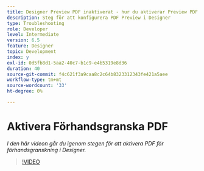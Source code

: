 ```yaml
---
title: Designer Preview PDF inaktiverat - hur du aktiverar Preview PDF
description: Steg för att konfigurera PDF Preview i Designer
type: Troubleshooting
role: Developer
level: Intermediate
version: 6.5
feature: Designer
topic: Development
index: y
exl-id: 0d5fb8d1-5aa2-40c7-b1c9-e4b5319e8d36
duration: 40
source-git-commit: f4c621f3a9caa8c2c64b8323312343fe421a5aee
workflow-type: tm+mt
source-wordcount: '33'
ht-degree: 0%

---
```


# Aktivera Förhandsgranska PDF

*I den här videon går du igenom stegen för att aktivera PDF för förhandsgranskning i Designer.*

>[!VIDEO](https://video.tv.adobe.com/v/335500?quality=12&learn=on)
